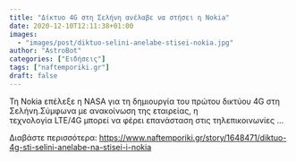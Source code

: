 ```yaml
---
title: "Δίκτυο 4G στη Σελήνη ανέλαβε να στήσει η Nokia"
date: 2020-12-10T12:11:38+01:00
images:
  - "images/post/diktuo-selini-anelabe-stisei-nokia.jpg"
author: "AstroBot"
categories: ["Ειδήσεις"]
tags: ["naftemporiki.gr"]
draft: false
---
```


Τη Nokia επέλεξε η NASA για τη δημιουργία του πρώτου δικτύου 4G στη Σελήνη.Σύμφωνα με ανακοίνωση της εταιρείας, η τεχνολογία LTE/4G μπορεί να φέρει επανάσταση στις τηλεπικοινωνίες ...

Διαβάστε περισσότερα: https://www.naftemporiki.gr/story/1648471/diktuo-4g-sti-selini-anelabe-na-stisei-i-nokia
